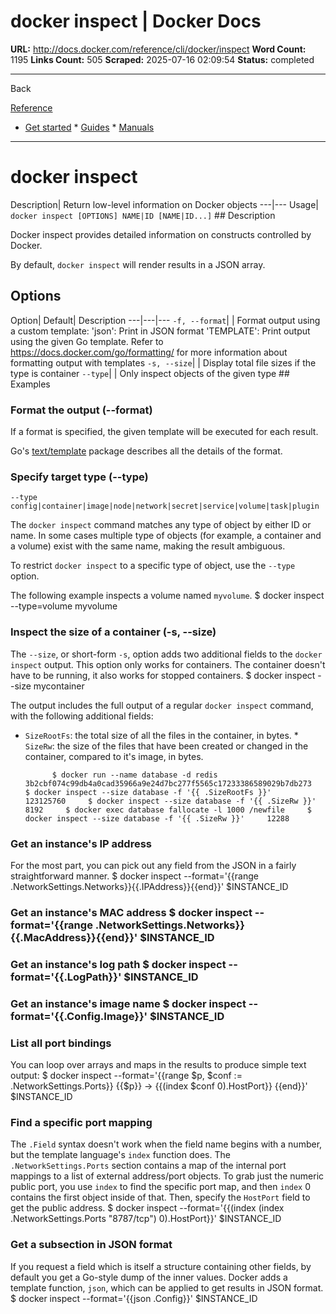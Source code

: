 # docker inspect | Docker Docs

**URL:** http://docs.docker.com/reference/cli/docker/inspect
**Word Count:** 1195
**Links Count:** 505
**Scraped:** 2025-07-16 02:09:54
**Status:** completed

---

Back

[Reference](https://docs.docker.com/reference/)

  * [Get started](http://docs.docker.com/get-started/)   * [Guides](http://docs.docker.com/guides/)   * [Manuals](http://docs.docker.com/manuals/)

* * *

# docker inspect

Description| Return low-level information on Docker objects   ---|---   Usage| `docker inspect [OPTIONS] NAME|ID [NAME|ID...]`      ## Description

Docker inspect provides detailed information on constructs controlled by Docker.

By default, `docker inspect` will render results in a JSON array.

## Options

Option| Default| Description   ---|---|---   `-f, --format`| | Format output using a custom template:   'json': Print in JSON format   'TEMPLATE': Print output using the given Go template.   Refer to <https://docs.docker.com/go/formatting/> for more information about formatting output with templates   `-s, --size`| | Display total file sizes if the type is container   `--type`| | Only inspect objects of the given type      ## Examples

### Format the output \(--format\)

If a format is specified, the given template will be executed for each result.

Go's [text/template](https://pkg.go.dev/text/template) package describes all the details of the format.

### Specify target type \(--type\)

`--type config|container|image|node|network|secret|service|volume|task|plugin`

The `docker inspect` command matches any type of object by either ID or name. In some cases multiple type of objects \(for example, a container and a volume\) exist with the same name, making the result ambiguous.

To restrict `docker inspect` to a specific type of object, use the `--type` option.

The following example inspects a volume named `myvolume`.               $ docker inspect --type=volume myvolume     

### Inspect the size of a container \(-s, --size\)

The `--size`, or short-form `-s`, option adds two additional fields to the `docker inspect` output. This option only works for containers. The container doesn't have to be running, it also works for stopped containers.               $ docker inspect --size mycontainer     

The output includes the full output of a regular `docker inspect` command, with the following additional fields:

  * `SizeRootFs`: the total size of all the files in the container, in bytes.   * `SizeRw`: the size of the files that have been created or changed in the container, compared to it's image, in bytes.

              $ docker run --name database -d redis     3b2cbf074c99db4a0cad35966a9e24d7bc277f5565c17233386589029b7db273     $ docker inspect --size database -f '{{ .SizeRootFs }}'     123125760     $ docker inspect --size database -f '{{ .SizeRw }}'     8192     $ docker exec database fallocate -l 1000 /newfile     $ docker inspect --size database -f '{{ .SizeRw }}'     12288     

### Get an instance's IP address

For the most part, you can pick out any field from the JSON in a fairly straightforward manner.               $ docker inspect --format='{{range .NetworkSettings.Networks}}{{.IPAddress}}{{end}}' $INSTANCE_ID     

### Get an instance's MAC address               $ docker inspect --format='{{range .NetworkSettings.Networks}}{{.MacAddress}}{{end}}' $INSTANCE_ID     

### Get an instance's log path               $ docker inspect --format='{{.LogPath}}' $INSTANCE_ID     

### Get an instance's image name               $ docker inspect --format='{{.Config.Image}}' $INSTANCE_ID     

### List all port bindings

You can loop over arrays and maps in the results to produce simple text output:               $ docker inspect --format='{{range $p, $conf := .NetworkSettings.Ports}} {{$p}} -> {{(index $conf 0).HostPort}} {{end}}' $INSTANCE_ID     

### Find a specific port mapping

The `.Field` syntax doesn't work when the field name begins with a number, but the template language's `index` function does. The `.NetworkSettings.Ports` section contains a map of the internal port mappings to a list of external address/port objects. To grab just the numeric public port, you use `index` to find the specific port map, and then `index` 0 contains the first object inside of that. Then, specify the `HostPort` field to get the public address.               $ docker inspect --format='{{(index (index .NetworkSettings.Ports "8787/tcp") 0).HostPort}}' $INSTANCE_ID     

### Get a subsection in JSON format

If you request a field which is itself a structure containing other fields, by default you get a Go-style dump of the inner values. Docker adds a template function, `json`, which can be applied to get results in JSON format.               $ docker inspect --format='{{json .Config}}' $INSTANCE_ID